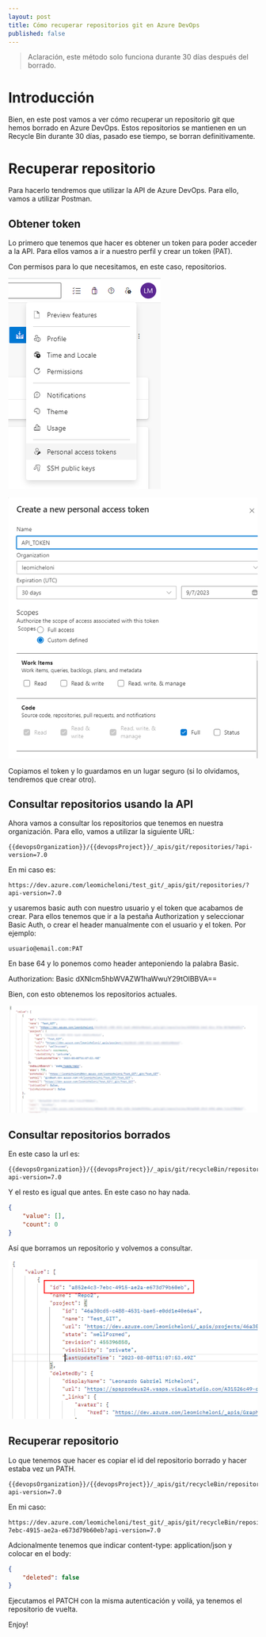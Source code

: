 ```yaml
---
layout: post
title: Cómo recuperar repositorios git en Azure DevOps
published: false
---
```


> Aclaración, este método solo funciona durante 30 días después del borrado.

# Introducción
Bien, en este post vamos a ver cómo recuperar un repositorio git que hemos borrado en Azure DevOps. Estos repositorios se mantienen en un Recycle Bin durante 30 días, pasado ese tiempo, se borran definitivamente.

# Recuperar repositorio
Para hacerlo tendremos que utilizar la API de Azure DevOps. Para ello, vamos a utilizar Postman.

## Obtener token
Lo primero que tenemos que hacer es obtener un token para poder acceder a la API. Para ellos vamos a ir a nuestro perfil y crear un token (PAT).

Con permisos para lo que necesitamos, en este caso, repositorios.

![](../images/menu_pat.png)

![](../images/select_pat.png)

Copiamos el token y lo guardamos en un lugar seguro (si lo olvidamos, tendremos que crear otro).


## Consultar repositorios usando la API

Ahora vamos a consultar los repositorios que tenemos en nuestra organización. Para ello, vamos a utilizar la siguiente URL:

```url
{{devopsOrganization}}/{{devopsProject}}/_apis/git/repositories/?api-version=7.0
```

En mi caso es:

```url  
https://dev.azure.com/leomicheloni/test_git/_apis/git/repositories/?api-version=7.0
```
y usaremos basic auth con nuestro usuario y el token que acabamos de crear.
Para ellos tenemos que ir a la pestaña Authorization y seleccionar Basic Auth, o crear el header manualmente con el usuario y el token.
Por ejemplo: 

```
usuario@email.com:PAT

```
En base 64 y lo ponemos como header anteponiendo la palabra Basic.

Authorization: Basic dXNlcm5hbWVAZW1haWwuY29tOlBBVA==

Bien, con esto obtenemos los repositorios actuales.

![](../images/get_repo_response.png)


## Consultar repositorios borrados

En este caso la url es:
    
```url
{{devopsOrganization}}/{{devopsProject}}/_apis/git/recycleBin/repositories/?api-version=7.0
```

Y el resto es igual que antes. En este caso no hay nada.

``` json
{
    "value": [],
    "count": 0
}
```

Así que borramos un repositorio y volvemos a consultar.

![](../images/deleted_repo.png)

## Recuperar repositorio

Lo que tenemos que hacer es copiar el id del repositorio borrado y hacer estaba vez un PATH.

```url
{{devopsOrganization}}/{{devopsProject}}/_apis/git/recycleBin/repositories/[REPO_ID]?api-version=7.0
```

En mi caso:

```url
https://dev.azure.com/leomicheloni/test_git/_apis/git/recycleBin/repositories/a852e4c3-7ebc-4915-ae2a-e673d79b60eb?api-version=7.0
```

Adcionalmente tenemos que indicar content-type: application/json y colocar en el body:

```json
{
    "deleted": false
}
```


Ejecutamos el PATCH con la misma autenticación y voilá, ya tenemos el repositorio de vuelta.

Enjoy!
